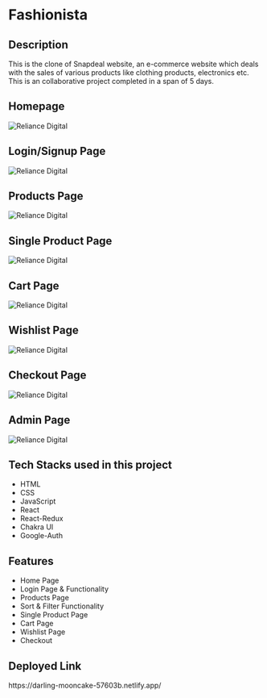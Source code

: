 <h1>Fashionista</h1>

<h2>Description</h2>
<p>This is the clone of Snapdeal website, an e-commerce website which deals with the sales of various products like clothing products, electronics etc. This is an collaborative project completed in a span of 5 days.</p>

<h2>Homepage</h2>
<img src="https://i.ibb.co/1msW618/Screenshot-7696.pn" alt="Reliance Digital" border="0">
<h2>Login/Signup Page</h2>
<img src="https://i.ibb.co/WF6tBKD/Screenshot-7697.pn" alt="Reliance Digital" border="0">
<h2>Products Page</h2>
<img src="https://i.ibb.co/r29hhqk/Screenshot-7699.pn" alt="Reliance Digital" border="0">
<h2>Single Product Page</h2>
<img src="https://i.ibb.co/r29hhqk/Screenshot-7699.pn" alt="Reliance Digital" border="0">
<h2>Cart Page</h2>
<img src="https://i.ibb.co/r29hhqk/Screenshot-7699.pn" alt="Reliance Digital" border="0">
<h2>Wishlist Page</h2>
<img src="https://i.ibb.co/r29hhqk/Screenshot-7699.pn" alt="Reliance Digital" border="0">
<h2>Checkout Page</h2>
<img src="https://i.ibb.co/r29hhqk/Screenshot-7699.pn" alt="Reliance Digital" border="0">
<h2>Admin Page</h2>
<img src="https://i.ibb.co/r29hhqk/Screenshot-7699.pn" alt="Reliance Digital" border="0">


<h2>Tech Stacks used in this project</h2>
<ul>
<li>HTML</li>
<li>CSS</li>
<li>JavaScript</li>
<li>React</li>
<li>React-Redux</li>
<li>Chakra UI</li>
<li>Google-Auth</li>
</ul>

<h2>Features</h2>
<ul>
<li>Home Page</li>
<li>Login Page & Functionality</li>
<li>Products Page</li>
<li>Sort & Filter Functionality</li>
<li>Single Product Page</li>
<li>Cart Page</li>
<li>Wishlist Page</li>
<li>Checkout</li>
</ul>

<h2>Deployed Link</h2>
<p>https://darling-mooncake-57603b.netlify.app/<p>
